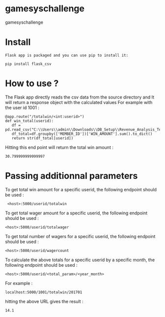 # gamesyschallenge
gamesyschallenge

# Install
    
    Flask app is packaged and you can use pip to install it:

  ```pip install flask_csv```
  
 # How to use ?
 
 
 The Flask app directly reads the csv data from the source directory and It will return a response object with the calculated values
 For example with the user id 1001 :
 
 ```
 @app.route("/totalwin/<int:userid>")
def win_total(userid):
    df = pd.read_csv("C:\\Users\\admin\\Downloads\\DB_Setup\\Revenue_Analysis_Test_Data.csv")
    df_total=df.groupby(['MEMBER_ID'])['WIN_AMOUNT'].sum().to_dict()
    return str(df_total[userid])
 ```

 
 Hitting this end point will return the total win amount :
 
  ```
 30.799999999999997
 ```
 
 # Passing additionnal parameters
 
 To get total win amount for a specific userid, the following endpoint should be used :
 
```
 <host>:5000/userid/totalwin
 ```
 To get total wager amount for a specific userid, the following endpoint should be used :
 
 ```
 <host>:5000/userid/totalwager
 ```   
 
 To get total number of wagers for a specific userid, the following endpoint should be used :
 
 ```
 <host>:5000/userid/wagercount
 ```
 To calculate the above totals for a specific userid by a specific month, the following endpoint should be used :  
 
 ```
 <host>:5000/userid/<total_param>/<year_month>
 ```
 
 For example :
 
 ```
 localhost:5000/1001/totalwin/201701
 ```
 
 hitting the above URL gives the result :
 
 ```
 14.1
 ```
 
